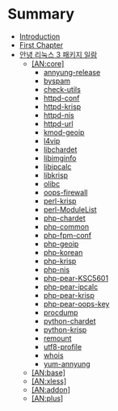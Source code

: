 # Summary

* [Introduction](README.md)
* [First Chapter](chapter1.md)
* [안녕 리눅스 3 패키지 일람](AnNyung3-Package-Catalog.md)
   * [[AN:core]](AnNyung3-Core-Packages.md)
       * [annyung-release](pkg-core-annyung-release.md)
       * [byspam](pkg-core-byspam.md)
       * [check-utils](pkg-core-check-utils.md)
       * [httpd-conf](pkg-core-httpd-conf.md)
       * [httpd-krisp](pkg-core-httpd-krisp.md)
       * [httpd-nis](pkg-core-httpd-nis.md)
       * [httpd-url](pkg-core-httpd-url.md)
       * [kmod-geoip](pkg-core-kmod-geoip.md)
       * [l4vip](pkg-core-l4vip.md)
       * [libchardet](pkg-core-libchardet.md)
       * [libimginfo](pkg-core-libimginfo.md)
       * [libipcalc](pkg-core-libipcalc.md)
       * [libkrisp](pkg-core-libkrisp.md)
       * [olibc](pkg-core-olibc.md)
       * [oops-firewall](pkg-core-oops-firewall.md)
       * [perl-krisp](pkg-core-perl-krisp.md)
       * [perl-ModuleList](pkg-core-perl-modulelist.md)
       * [php-chardet](pkg-core-php-chardet.md)
       * [php-common](pkg-core-php-common.md)
       * [php-fpm-conf](pkg-core-php-fpm-conf.md)
       * [php-geoip](pkg-core-php-geoip.md)
       * [php-korean](pkg-core-php-korean.md)
       * [php-krisp](pkg-core-php-krisp.md)
       * [php-nis](pkg-core-php-nis.md)
       * [php-pear-KSC5601](pkg-core-php-pear-ksc5601.md)
       * [php-pear-ipcalc](pkg-core-php-pear-ipcalc.md)
       * [php-pear-krisp](pkg-core-php-pear-krisp.md)
       * [php-pear-oops-key](pkg-core-php-pear-oops-key.md)
       * [procdump](pkg-core-procdump.md)
       * [python-chardet](pkg-core-python-chardet.md)
       * [python-krisp](pkg-core-python-krisp.md)
       * [remount](pkg-core-remount.md)
       * [utf8-profile](pkg-core-utf8-profile.md)
       * [whois](pkg-core-whois.md)
       * [yum-annyung](pkg-core-yum-annyung.md)
   * [[AN:base]](AnNyung3-Base-Packages.md)
   * [[AN:xless]](AnNyung3-Xless-Packages.md)
   * [[AN:addon]](AnNyung3-Addon-Packages.md)
   * [[AN:plus]](AnNyung3-Plus-Packages.md)

